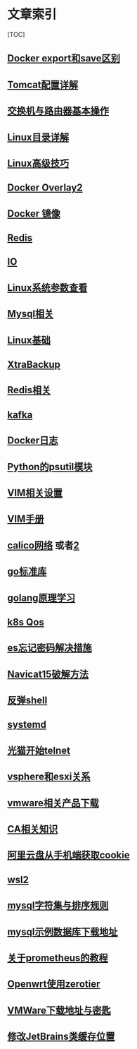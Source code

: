 # 文章索引

[TOC]

## [Docker export和save区别](  https://segmentfault.com/a/1190000039893760[)

## [Tomcat配置详解](https://www.cnblogs.com/kismetv/p/7228274.html)

## [交换机与路由器基本操作](https://blog.csdn.net/chouzhi7161/article/details/100749815)

## [Linux目录详解](https://www.cnblogs.com/peida/archive/2012/11/21/2780075.html)

## [Linux高级技巧](https://www.cnblogs.com/orangeform/archive/2011/12/20/2285454.html)

## [Docker Overlay2](https://www.cnblogs.com/wdliu/p/10483252.html)

## [Docker 镜像](https://www.cnblogs.com/sparkdev/p/9092082.html)

## [Redis](https://www.cnblogs.com/kismetv/p/9609938.html)

## [IO](https://www.cnblogs.com/upnote/p/12017212.html)

## [Linux系统参数查看](https://www.cnblogs.com/momoyan/p/9130566.html)

## [Mysql相关](https://www.cnblogs.com/coderxz/p/14813174.html)

## [Linux基础](https://www.junmajinlong.com/linux/index/)

## [XtraBackup](https://www.cnblogs.com/linyouyi/p/9823266.html)

## [Redis相关](https://www.cnblogs.com/coderxz/p/14803879.html)

## [kafka](https://www.cnblogs.com/qingyunzong/category/1212387.html)

## [Docker日志](https://www.cnblogs.com/operationhome/p/10907591.html)

## [Python的psutil模块](https://www.cnblogs.com/saneri/p/7528283.html)

## [VIM相关设置](https://blog.csdn.net/shuimengzhilong/article/details/45340361)



## [VIM手册](http://vimcdoc.sourceforge.net/doc/)

## [calico网络](https://www.cnblogs.com/goldsunshine/p/10701242.html) 或者[2](https://blog.csdn.net/babian8671/article/details/102086474)



## [go标准库](http://books.studygolang.com/The-Golang-Standard-Library-by-Example/chapter01/01.3.html)

## [golang原理学习](https://draveness.me/golang/docs/part2-foundation/ch05-keyword/golang-for-range/)



## [k8s Qos](https://zhuanlan.zhihu.com/p/145552399)



## [es忘记密码解决措施](https://www.cnblogs.com/a393060727/p/12971290.html)

## [Navicat15破解方法](https://www.cnblogs.com/laoshuai/p/13517172.html)

## [反弹shell](https://xz.aliyun.com/t/2549)



## [systemd](https://cloud.tencent.com/developer/article/1516125)



## [光猫开始telnet](https://blog.csdn.net/gsls200808/article/details/106307953)

## [vsphere和esxi关系](https://blog.csdn.net/xiaoxiaowu0419/article/details/124147704)

## [vmware相关产品下载](https://sysin.org/blog/vmware/)

## [CA相关知识](https://blog.csdn.net/dihunman8809/article/details/101624740)

## [阿里云盘从手机端获取cookie](https://www.chenxiaomo.com/refresh_token.html)

## [wsl2](https://blog.csdn.net/maybeYoc/article/details/122544516)

## [mysql字符集与排序规则](https://blog.csdn.net/weixin_43888891/article/details/121210470)



## [mysql示例数据库下载地址](https://dev.mysql.com/doc/index-other.html)

## [关于prometheus的教程](https://cloud.tencent.com/developer/inventory/22385)

## [Openwrt使用zerotier](https://blog.csdn.net/sinat_41822552/article/details/125428895)

## [VMWare下载地址与密匙](https://github.com/201853910/VMwareWorkstation)

## [修改JetBrains类缓存位置](https://www.cnblogs.com/lehoso/p/15550140.html)
